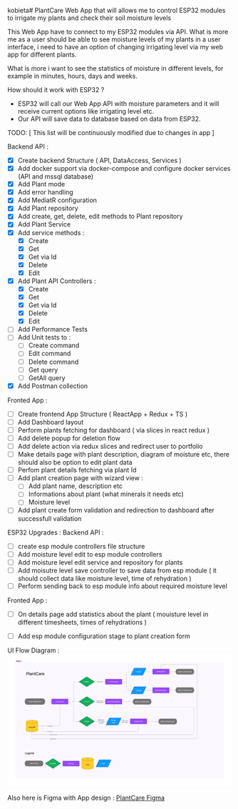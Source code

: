 kobieta# PlantCare
Web App that will allows me to control ESP32 modules to irrigate my plants and check their soil moisture levels

This Web App have to connect to my ESP32 modules via API. What is more me as a user should be able to see moisture levels of my plants in a user interface,
i need to have an option of changing irrigating level via my web app for different plants. 

What is more i want to see the statistics of moisture in different levels, for example in minutes, hours, days and weeks.

How should it work with ESP32 ?
- ESP32 will call our Web App API with moisture parameters and it will receive current options like irrigating level etc.
- Our API will save data to database based on data from ESP32.

TODO: 
[ This list will be continuously modified due to changes in app ]

Backend API :
- [x] Create backend Structure ( API, DataAccess, Services )
- [x] Add docker support via docker-compose and configure docker services (API and mssql database)
- [x] Add Plant mode
- [x] Add error handling 
- [x] Add MediatR configuration
- [x] Add Plant repository
- [x] Add create, get, delete, edit methods to Plant repository
- [x] Add Plant Service
- [x] Add service methods :
  - [x] Create
  - [x] Get
  - [x] Get via Id
  - [x] Delete
  - [x] Edit
- [x] Add Plant API Controllers :
  - [x] Create
  - [x] Get
  - [x] Get via Id
  - [x] Delete
  - [x] Edit
- [ ] Add Performance Tests
- [ ] Add Unit tests to :
  - [ ] Create command
  - [ ] Edit command
  - [ ] Delete command
  - [ ] Get query
  - [ ] GetAll query
- [x] Add Postman collection

Fronted App :
- [ ] Create frontend App Structure ( ReactApp + Redux + TS )
- [ ] Add Dashboard layout
- [ ] Perform plants fetching for dashboard ( via slices in react redux )
- [ ] Add delete popup for deletion flow
- [ ] Add delete action via redux slices and redirect user to portfolio
- [ ] Make details page with plant description, diagram of moisture etc, there should also be option to edit plant data
- [ ] Perfom plant details fetching via plant Id
- [ ] Add plant creation page with wizard view : 
  - [ ] Add plant name, description etc
  - [ ] Informations about plant (what minerals it needs etc)
  - [ ] Moisture level
- [ ] Add plant create form validation and redirection to dashboard after successfull validation

ESP32 Upgrades :
  Backend API :
  - [ ] create esp module controllers file structure
  - [ ] Add moisture level edit to esp module controllers
  - [ ] Add moisture level edit service and repository for plants
  - [ ] Add moisutre level save controller to save data from esp module ( it should collect data like moisture level, time of rehydration )
  - [ ] Perform sending back to esp module info about required moisture level

  Fronted App :
  - [ ] On details page add statistics about the plant ( mouisture level in different timesheets, times of rehydrations )
  - [ ] Add esp module configuration stage to plant creation form


UI Flow Diagram : 
![UIFlow_Diagram](https://github.com/ArekStasko/PlantCare/blob/master/PlantCareDiagram.png?raw=true)


Also here is Figma with App design : 
[PlantCare Figma](https://www.figma.com/file/1ysZcEEvvSVtgEayMXtAmA/PlantCare?type=design&node-id=0%3A1&mode=design&t=wdd6EHnrYPlem866-1)
